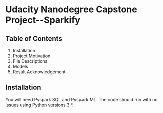 # Udacity Nanodegree Capstone Project--Sparkify

## Table of Contents
1. Installation
2. Project Motivation
3. File Descriptions
4. Models
5. Result
Acknowledgement

## Installation
You will need Pyspark SQL and Pyspark ML. The code should run with no issues using Python versions 3.*.
